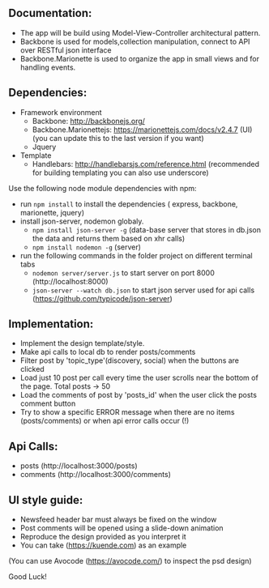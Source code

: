 ## Documentation:
  - The app will be build using Model-View-Controller architectural pattern.
  - Backbone is used for models,collection manipulation, connect to API over RESTful json interface
  - Backbone.Marionette is used to organize the app in small views and for handling events.

##  Dependencies:
  - Framework environment
    + Backbone: http://backbonejs.org/
    + Backbone.Marionettejs: https://marionettejs.com/docs/v2.4.7 (UI) (you can update this to the last version if you want)
    + Jquery
  - Template
    + Handlebars: http://handlebarsjs.com/reference.html (recommended for building templating you can also use underscore)

  Use the following node module dependencies with npm:
  - run `npm install` to install the dependencies ( express, backbone, marionette, jquery)
  - install json-server, nodemon globaly.
    + `npm install json-server -g` (data-base server that stores in db.json the data and returns them based on xhr calls)
    + `npm install nodemon -g` (server)
  - run the following commands in the folder project on different terminal tabs
    + `nodemon server/server.js` to start server on port 8000 (http://localhost:8000)
    + `json-server --watch db.json` to start json server used for api calls (https://github.com/typicode/json-server)

## Implementation:
  - Implement the design template/style.
  - Make api calls to local db to render posts/comments
  - Filter post by 'topic_type'(discovery, social) when the buttons are clicked
  - Load just 10 post per call every time the user scrolls near the bottom of the page. Total posts -> 50
  - Load the comments of post by 'posts_id' when the user click the posts comment button
  - Try to show a specific ERROR message when there are no items (posts/comments) or when api error calls occur (!)

## Api Calls:
  - posts (http://localhost:3000/posts)
  - comments (http://localhost:3000/comments)

## UI style guide:
  - Newsfeed header bar must always be fixed on the window
  - Post comments will be opened using a slide-down animation
  - Reproduce the design provided as you interpret it
  - You can take (https://kuende.com) as an example

  (You can use Avocode (https://avocode.com/) to inspect the psd design)


Good Luck!
